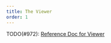 ```yaml
---
title: The Viewer
order: 1
---
```


TODO(#972): [Reference Doc for Viewer](https://github.com/rerun-io/rerun/issues/972)
